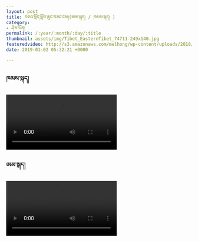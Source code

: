 ```yaml
---
layout: post
title: བཅའ་སྡོད་སློབ་ཆུང་བཟང་ངམ།(ཨམ་སྐད། / ཁམས་སྐད། )
category:
- ཤེས་ཡོན།
permalink: /:year/:month/:day/:title
thumbnail: assets/img/Tibet_EasternTibet_74711-249x140.jpg
featuredvideo: http://s3.amazonaws.com/melhong/wp-content/uploads/2018/12/31080326/Boarding-School-Amdo11.mp4
date: 2019-01-02 05:32:21 +0000

---
```

<h3>ཁམས་སྐད།</h3>
<video controls src="http://s3.amazonaws.com/melhong/wp-content/uploads/2018/12/31080017/Boarding-School-Kham21.mp4" ></video>

<h3>ཨམ་སྐད།</h3>
<video controls src="http://s3.amazonaws.com/melhong/wp-content/uploads/2018/12/31080326/Boarding-School-Amdo11.mp4"></video>